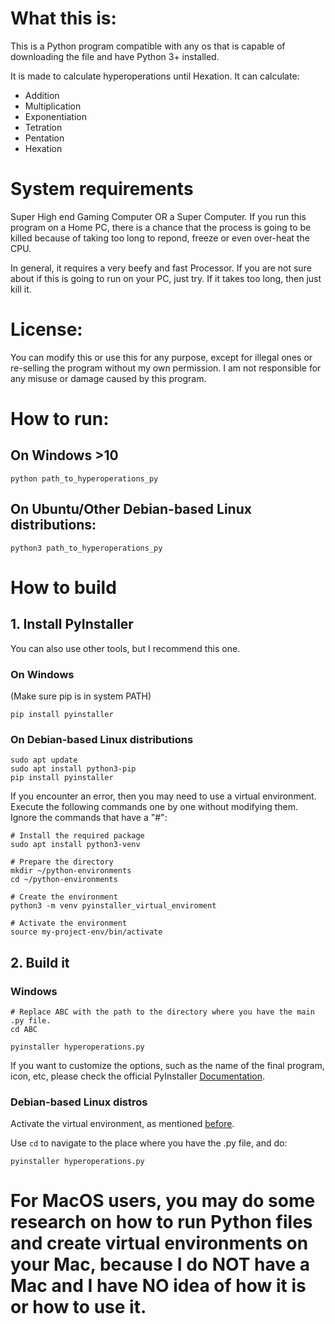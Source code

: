 # What this is:

This is a Python program compatible with any os that is capable of downloading the file and have Python 3+ installed.

It is made to calculate hyperoperations until Hexation. It can calculate:

- Addition
- Multiplication
- Exponentiation
- Tetration
- Pentation
- Hexation

# System requirements

Super High end Gaming Computer OR a Super Computer.
If you run this program on a Home PC, there is a chance that the process is going to be killed because of taking too long to repond, freeze or even over-heat the CPU.

In general, it requires a very beefy and fast Processor. If you are not sure about if this is going to run on your PC, just try. If it takes too long, then just kill it.

# License:

You can modify this or use this for any purpose, except for illegal ones or re-selling the program without my own permission. I am not responsible for any misuse or damage caused by this program.

# How to run:

## On Windows >10
```
python path_to_hyperoperations_py
```
## On Ubuntu/Other Debian-based Linux distributions:
```
python3 path_to_hyperoperations_py
```
# How to build

## 1. Install PyInstaller

You can also use other tools, but I recommend this one.

### On Windows

(Make sure pip is in system PATH)
 ```
pip install pyinstaller
```

### On Debian-based Linux distributions

```
sudo apt update
sudo apt install python3-pip
pip install pyinstaller
```

If you encounter an error, then you may need to use a virtual environment. Execute the following commands one by one without modifying them. Ignore the commands that have a "#":

```
# Install the required package
sudo apt install python3-venv

# Prepare the directory
mkdir ~/python-environments
cd ~/python-environments

# Create the environment
python3 -m venv pyinstaller_virtual_enviroment

# Activate the environment
source my-project-env/bin/activate
```

## 2. Build it

### Windows

```
# Replace ABC with the path to the directory where you have the main .py file.
cd ABC

pyinstaller hyperoperations.py
```

If you want to customize the options, such as the name of the final program, icon, etc, please check the official PyInstaller [Documentation](https://pyinstaller.org/en/stable/index.html).

### Debian-based Linux distros

Activate the virtual environment, as mentioned [before](https://github.com/UserName-None/HyperOperation-Calculator/edit/main/README.md#on-debian-based-linux-distributions).

Use `cd` to navigate to the place where you have the .py file, and do:

```
pyinstaller hyperoperations.py
```

# For MacOS users, you may do some research on how to run Python files and create virtual environments on your Mac, because I do NOT have a Mac and I have NO idea of how it is or how to use it.

